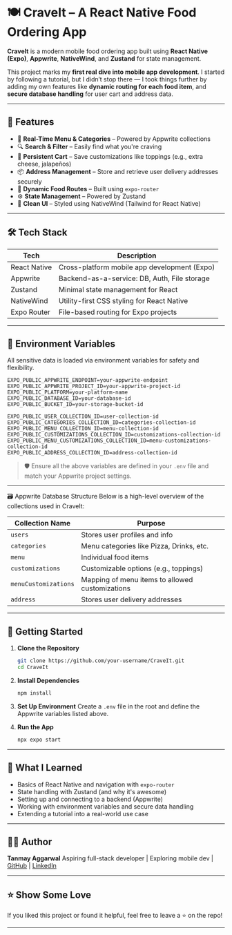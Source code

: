 # 🍽️ CraveIt – A React Native Food Ordering App

**CraveIt** is a modern mobile food ordering app built using **React Native (Expo)**, **Appwrite**, **NativeWind**, and **Zustand** for state management.

This project marks my **first real dive into mobile app development**. I started by following a tutorial, but I didn’t stop there — I took things further by adding my own features like **dynamic routing for each food item**, and **secure database handling** for user cart and address data.

---

## 🚀 Features

* 🍕 **Real-Time Menu & Categories** – Powered by Appwrite collections
* 🔍 **Search & Filter** – Easily find what you're craving
* 🛒 **Persistent Cart** – Save customizations like toppings (e.g., extra cheese, jalapeños)
* 📦 **Address Management** – Store and retrieve user delivery addresses securely
* 🧭 **Dynamic Food Routes** – Built using `expo-router`
* ⚙️ **State Management** – Powered by Zustand
* 💅 **Clean UI** – Styled using NativeWind (Tailwind for React Native)

---

## 🛠 Tech Stack

| Tech         | Description                                  |
| ------------ | -------------------------------------------- |
| React Native | Cross-platform mobile app development (Expo) |
| Appwrite     | Backend-as-a-service: DB, Auth, File storage |
| Zustand      | Minimal state management for React           |
| NativeWind   | Utility-first CSS styling for React Native   |
| Expo Router  | File-based routing for Expo projects         |

---

## 📂 Environment Variables

All sensitive data is loaded via environment variables for safety and flexibility.

```.env
EXPO_PUBLIC_APPWRITE_ENDPOINT=your-appwrite-endpoint
EXPO_PUBLIC_APPWRITE_PROJECT_ID=your-appwrite-project-id
EXPO_PUBLIC_PLATFORM=your-platform-name
EXPO_PUBLIC_DATABASE_ID=your-database-id
EXPO_PUBLIC_BUCKET_ID=your-storage-bucket-id

EXPO_PUBLIC_USER_COLLECTION_ID=user-collection-id
EXPO_PUBLIC_CATEGORIES_COLLECTION_ID=categories-collection-id
EXPO_PUBLIC_MENU_COLLECTION_ID=menu-collection-id
EXPO_PUBLIC_CUSTOMIZATIONS_COLLECTION_ID=customizations-collection-id
EXPO_PUBLIC_MENU_CUSTOMIZATIONS_COLLECTION_ID=menu-customizations-collection-id
EXPO_PUBLIC_ADDRESS_COLLECTION_ID=address-collection-id

```

> 🛡️ Ensure all the above variables are defined in your `.env` file and match your Appwrite project settings.

---
🗃️ Appwrite Database Structure
Below is a high-level overview of the collections used in CraveIt:

| Collection Name      | Purpose                                         |
| -------------------- | ----------------------------------------------- |
| `users`              | Stores user profiles and info                   |
| `categories`         | Menu categories like Pizza, Drinks, etc.        |
| `menu`               | Individual food items                           |
| `customizations`     | Customizable options (e.g., toppings)           |
| `menuCustomizations` | Mapping of menu items to allowed customizations |
| `address`            | Stores user delivery addresses                  |

---

## 📲 Getting Started

1. **Clone the Repository**

   ```bash
   git clone https://github.com/your-username/CraveIt.git
   cd CraveIt
   ```

2. **Install Dependencies**

   ```bash
   npm install
   ```

3. **Set Up Environment**
   Create a `.env` file in the root and define the Appwrite variables listed above.

4. **Run the App**

   ```bash
   npx expo start
   ```

---

## 🧠 What I Learned

* Basics of React Native and navigation with `expo-router`
* State handling with Zustand (and why it's awesome)
* Setting up and connecting to a backend (Appwrite)
* Working with environment variables and secure data handling
* Extending a tutorial into a real-world use case

---

## 🧑‍💻 Author

**Tanmay Aggarwal**
Aspiring full-stack developer | Exploring mobile dev | [GitHub](https://github.com/TanmayAggarwal87) | [LinkedIn](https://www.linkedin.com/in/tanmay-aggarwal-2aa95632a)

---

## ⭐️ Show Some Love

If you liked this project or found it helpful, feel free to leave a ⭐ on the repo!

---

